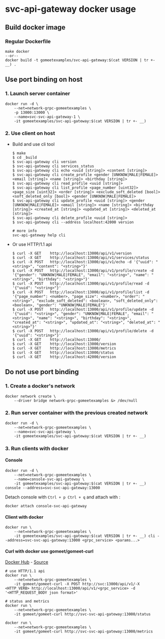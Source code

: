 # svc-api-gateway docker usage

## Build docker image

### Regular Dockerfile

```shell
make docker
--or--
docker build -t gomeetexamples/svc-api-gateway:$(cat VERSION | tr +- __) .
```

## Use port binding on host

### 1. Launch server container

```shell
docker run -d \
    --net=network-grpc-gomeetexamples \
    -p 13000:13000 \
    --name=svc-svc-api-gateway-1 \
    -it gomeetexamples/svc-api-gateway:$(cat VERSION | tr +- __)
```

### 2. Use client on host

- Build and use cli tool

  ```shell
  $ make
  $ cd _build
  $ svc-api-gateway cli version
  $ svc-api-gateway cli services_status
  $ svc-api-gateway cli echo <uuid [string]> <content [string]>
  $ svc-api-gateway cli create_profile <gender [UNKNOW|MALE|FEMALE]> <email [string]> <name [string]> <birthday [string]>
  $ svc-api-gateway cli read_profile <uuid [string]>
  $ svc-api-gateway cli list_profile <page_number [uint32]> <page_size [uint32]> <order [string]> <exclude_soft_deleted [bool]> <soft_deleted_only [bool]> <gender [UNKNOW|MALE|FEMALE]>
  $ svc-api-gateway cli update_profile <uuid [string]> <gender [UNKNOW|MALE|FEMALE]> <email [string]> <name [string]> <birthday [string]> <created_at [string]> <updated_at [string]> <deleted_at [string]>
  $ svc-api-gateway cli delete_profile <uuid [string]>
  $ svc-api-gateway cli --address localhost:42000 version

  # more info
  svc-api-gateway help cli
  ```

- Or use HTTP/1.1 api

  ```shell
  $ curl -X GET    http://localhost:13000/api/v1/version
  $ curl -X GET    http://localhost:13000/api/v1/services/status
  $ curl -X POST   http://localhost:13000/api/v1/echo -d '{"uuid": "<string>", "content": "<string>"}'
  $ curl -X POST   http://localhost:13000/api/v1/profile/create -d '{"gender": "UNKNOW|MALE|FEMALE", "email": "<string>", "name": "<string>", "birthday": "<string>"}'
  $ curl -X POST   http://localhost:13000/api/v1/profile/read -d '{"uuid": "<string>"}'
  $ curl -X POST   http://localhost:13000/api/v1/profile/list -d '{"page_number": <number>, "page_size": <number>, "order": "<string>", "exclude_soft_deleted": <boolean>, "soft_deleted_only": <boolean>, "gender": "UNKNOW|MALE|FEMALE"}'
  $ curl -X POST   http://localhost:13000/api/v1/profile/update -d '{"uuid": "<string>", "gender": "UNKNOW|MALE|FEMALE", "email": "<string>", "name": "<string>", "birthday": "<string>", "created_at": "<string>", "updated_at": "<string>", "deleted_at": "<string>"}'
  $ curl -X POST   http://localhost:13000/api/v1/profile/delete -d '{"uuid": "<string>"}'
  $ curl -X GET    http://localhost:13000/
  $ curl -X GET    http://localhost:13000/version
  $ curl -X GET    http://localhost:13000/metrics
  $ curl -X GET    http://localhost:13000/status
  $ curl -X GET    http://localhost:42000/version
  ```

## Do not use port binding

### 1. Create a docker's network

```shell
docker network create \
    --driver bridge network-grpc-gomeetexamples &> /dev/null
```

### 2. Run server container with the previous created network

```shell
docker run -d \
    --net=network-grpc-gomeetexamples \
    --name=svc-svc-api-gateway \
    -it gomeetexamples/svc-api-gateway:$(cat VERSION | tr +- __)
```

### 3. Run clients with docker

#### Console

```shell
docker run -d \
    --net=network-grpc-gomeetexamples \
    --name=console-svc-api-gateway \
    -it gomeetexamples/svc-api-gateway:$(cat VERSION | tr +- __) console --address=svc-svc-api-gateway:13000
```

Detach console with `Ctrl + p Ctrl + q` and attach with :

```shell
docker attach console-svc-api-gateway
```

#### Client with docker

```shell
docker run \
    --net=network-grpc-gomeetexamples \
    -it gomeetexamples/svc-api-gateway:$(cat VERSION | tr +- __) cli --address=svc-svc-api-gateway:13000 <grpc_service> <params...>
```

#### Curl with docker use gomeet/gomeet-curl

[Docker Hub](https://hub.docker.com/r/gomeet/gomeet-curl/) - [Source](https://github.com/gomeet/gomeet-curl)

```shell
# use HTTP/1.1 api
docker run \
    --net=network-grpc-gomeetexamples \
    -it gomeet/gomeet-curl -X POST http://svc:13000/api/v1/-X <HTTP_VERB> http://localhost:13000/api/v1/<grpc_service> -d '<HTTP_REQUEST_BODY json format>'

# status and metrics
docker run \
    --net=network-grpc-gomeetexamples \
    -it gomeet/gomeet-curl http://svc-svc-api-gateway:13000/status

docker run \
    --net=network-grpc-gomeetexamples \
    -it gomeet/gomeet-curl http://svc-svc-api-gateway:13000/metrics
```
